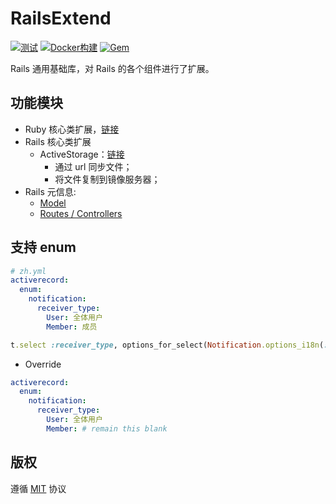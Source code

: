 # RailsExtend

[![测试](https://github.com/work-design/rails_extend/actions/workflows/test.yml/badge.svg)](https://github.com/work-design/rails_extend/actions/workflows/test.yml)
[![Docker构建](https://github.com/work-design/rails_extend/actions/workflows/cd.yml/badge.svg)](https://github.com/work-design/rails_extend/actions/workflows/cd.yml)
[![Gem](https://github.com/work-design/rails_extend/actions/workflows/gempush.yml/badge.svg)](https://github.com/work-design/rails_extend/actions/workflows/gempush.yml)

Rails 通用基础库，对 Rails 的各个组件进行了扩展。

## 功能模块
* Ruby 核心类扩展，[链接](lib/rails_extend/core)
* Rails 核心类扩展
  * ActiveStorage：[链接](lib/rails_com/active_storage) 
    * 通过 url 同步文件；
    * 将文件复制到镜像服务器；
* Rails 元信息: 
  * [Model](lib/rails_extend/models.rb)
  * [Routes / Controllers](lib/rails_extend/routes)

## 支持 enum
```yaml
# zh.yml
activerecord:
  enum:
    notification:
      receiver_type:
        User: 全体用户
        Member: 成员
```

```ruby
t.select :receiver_type, options_for_select(Notification.options_i18n(:receiver_type))
```

* Override
```yaml
activerecord:
  enum:
    notification:
      receiver_type:
        User: 全体用户
        Member: # remain this blank
```


## 版权
遵循 [MIT](https://opensource.org/licenses/MIT) 协议
